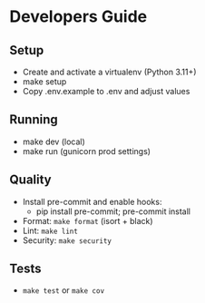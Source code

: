 # Developers Guide

## Setup
- Create and activate a virtualenv (Python 3.11+)
- make setup
- Copy .env.example to .env and adjust values

## Running
- make dev (local)
- make run (gunicorn prod settings)

## Quality
- Install pre-commit and enable hooks:
  - pip install pre-commit; pre-commit install
- Format: `make format` (isort + black)
- Lint: `make lint`
- Security: `make security`

## Tests
- `make test` or `make cov`
